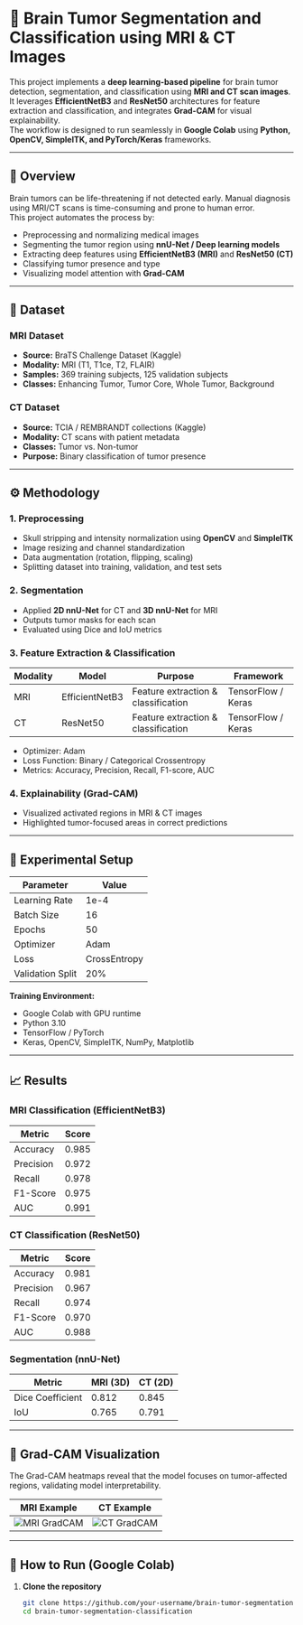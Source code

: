 # 🧠 Brain Tumor Segmentation and Classification using MRI & CT Images

This project implements a **deep learning-based pipeline** for brain tumor detection, segmentation, and classification using **MRI and CT scan images**.  
It leverages **EfficientNetB3** and **ResNet50** architectures for feature extraction and classification, and integrates **Grad-CAM** for visual explainability.  
The workflow is designed to run seamlessly in **Google Colab** using **Python, OpenCV, SimpleITK, and PyTorch/Keras** frameworks.

---

## 📘 Overview

Brain tumors can be life-threatening if not detected early. Manual diagnosis using MRI/CT scans is time-consuming and prone to human error.  
This project automates the process by:

- Preprocessing and normalizing medical images  
- Segmenting the tumor region using **nnU-Net / Deep learning models**  
- Extracting deep features using **EfficientNetB3 (MRI)** and **ResNet50 (CT)**  
- Classifying tumor presence and type  
- Visualizing model attention with **Grad-CAM**

---

## 🧩 Dataset

### MRI Dataset
- **Source:** BraTS Challenge Dataset (Kaggle)
- **Modality:** MRI (T1, T1ce, T2, FLAIR)
- **Samples:** 369 training subjects, 125 validation subjects
- **Classes:** Enhancing Tumor, Tumor Core, Whole Tumor, Background

### CT Dataset
- **Source:** TCIA / REMBRANDT collections (Kaggle)
- **Modality:** CT scans with patient metadata
- **Classes:** Tumor vs. Non-tumor
- **Purpose:** Binary classification of tumor presence

---

## ⚙️ Methodology

### 1. **Preprocessing**
- Skull stripping and intensity normalization using **OpenCV** and **SimpleITK**
- Image resizing and channel standardization
- Data augmentation (rotation, flipping, scaling)
- Splitting dataset into training, validation, and test sets

### 2. **Segmentation**
- Applied **2D nnU-Net** for CT and **3D nnU-Net** for MRI
- Outputs tumor masks for each scan
- Evaluated using Dice and IoU metrics

### 3. **Feature Extraction & Classification**
| Modality | Model | Purpose | Framework |
|-----------|--------|----------|------------|
| MRI | EfficientNetB3 | Feature extraction & classification | TensorFlow / Keras |
| CT | ResNet50 | Feature extraction & classification | TensorFlow / Keras |

- Optimizer: Adam  
- Loss Function: Binary / Categorical Crossentropy  
- Metrics: Accuracy, Precision, Recall, F1-score, AUC

### 4. **Explainability (Grad-CAM)**
- Visualized activated regions in MRI & CT images  
- Highlighted tumor-focused areas in correct predictions  

---

## 🧪 Experimental Setup

| Parameter | Value |
|------------|--------|
| Learning Rate | 1e-4 |
| Batch Size | 16 |
| Epochs | 50 |
| Optimizer | Adam |
| Loss | CrossEntropy |
| Validation Split | 20% |

**Training Environment:**  
- Google Colab with GPU runtime  
- Python 3.10  
- TensorFlow / PyTorch  
- Keras, OpenCV, SimpleITK, NumPy, Matplotlib  

---

## 📈 Results

### MRI Classification (EfficientNetB3)
| Metric | Score |
|--------|--------|
| Accuracy | 0.985 |
| Precision | 0.972 |
| Recall | 0.978 |
| F1-Score | 0.975 |
| AUC | 0.991 |

### CT Classification (ResNet50)
| Metric | Score |
|--------|--------|
| Accuracy | 0.981 |
| Precision | 0.967 |
| Recall | 0.974 |
| F1-Score | 0.970 |
| AUC | 0.988 |

### Segmentation (nnU-Net)
| Metric | MRI (3D) | CT (2D) |
|--------|-----------|----------|
| Dice Coefficient | 0.812 | 0.845 |
| IoU | 0.765 | 0.791 |

---

## 🎯 Grad-CAM Visualization

The Grad-CAM heatmaps reveal that the model focuses on tumor-affected regions, validating model interpretability.

| MRI Example | CT Example |
|--------------|------------|
| ![MRI GradCAM](assets/mri_gradcam.png) | ![CT GradCAM](assets/ct_gradcam.png) |

---

## 🚀 How to Run (Google Colab)

1. **Clone the repository**
   ```bash
   git clone https://github.com/your-username/brain-tumor-segmentation-classification.git
   cd brain-tumor-segmentation-classification

